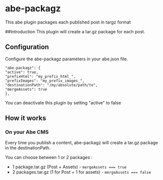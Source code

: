 # abe-packagz
This abe plugin packages each published post in targz format

##Introduction
This plugin will create a tar.gz package for each post.

## Configuration
Configure the abe-packagz parameters in your abe.json file.

```
"abe-packagz": {
"active": true,
"prefixHtml": "my_prefix_html_",
"prefixImages": "my_prefix_images_",
"destinationPath": "/my/absolute/path/to",
"mergeAssets": true
},
```
You can deactivate this plugin by setting "active" to false
## How it works

### On your Abe CMS
Every time you publish a content, abe-packagz will create a tar.gz package in the destinationPath.

You can choose between 1 or 2 packages :

- 1 package.tar.gz (Post + Assets) - ```mergeAssets === true```
- 2 packages.tar.gz (1 for Post + 1 for assets) - ```mergeAssets === false```


